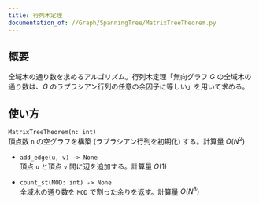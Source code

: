 ```yaml
---
title: 行列木定理
documentation_of: //Graph/SpanningTree/MatrixTreeTheorem.py
---
```


## 概要
全域木の通り数を求めるアルゴリズム。行列木定理「無向グラフ $G$ の全域木の通り数は、$G$ のラプラシアン行列の任意の余因子に等しい」を用いて求める。

## 使い方
`MatrixTreeTheorem(n: int)`  
頂点数 `n` の空グラフを構築 (ラプラシアン行列を初期化) する。計算量 $O(N^2)$

- `add_edge(u, v) -> None`  
頂点 `u` と頂点 `v` 間に辺を追加する。計算量 $O(1)$

- `count_st(MOD: int) -> None`  
全域木の通り数を `MOD` で割った余りを返す。計算量 $O(N^3)$
